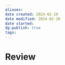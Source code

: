 ```yaml
---
aliases: 
date created: 2024-02-20
date modified: 2024-02-20
date started: 
dg-publish: true
tags: 
---
```


# Review
